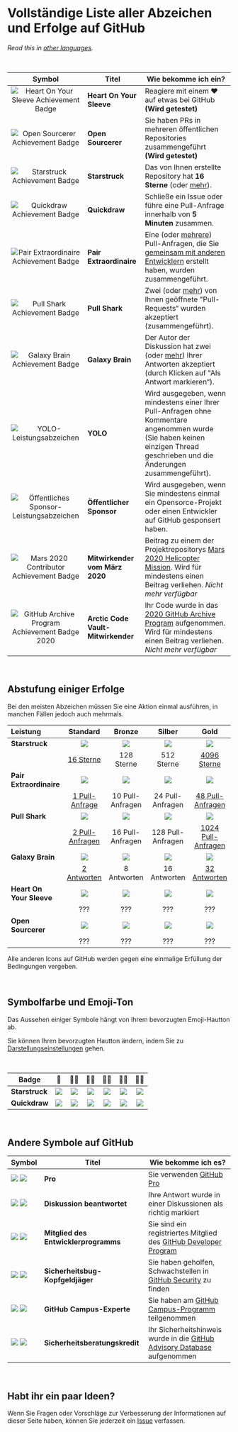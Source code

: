 # Vollständige Liste aller Abzeichen und Erfolge auf GitHub

_Read this in [other languages](../README.md)._

<br>

|                               Symbol                                | Titel                              | Wie bekomme ich ein?                                                                                                                                                                                                                                                                     |
| :-----------------------------------------------------------------: | ---------------------------------- | ---------------------------------------------------------------------------------------------------------------------------------------------------------------------------------------------------------------------------------------------------------------------------------------- |
|   ![Heart On Your Sleeve Achievement Badge][heart-on-your-sleeve]   | **Heart On Your Sleeve**           | Reagiere mit einem ❤️ auf etwas bei GitHub **(Wird getestet)**                                                                                                                                                                                                                           |
|         ![Open Sourcerer Achievement Badge][open-sourcerer]         | **Open Sourcerer**                 | Sie haben PRs in mehreren öffentlichen Repositories zusammengeführt **(Wird getestet)**                                                                                                                                                                                                  |
|             ![Starstruck Achievement Badge][starstruck]             | **Starstruck**                     | Das von Ihnen erstellte Repository hat **16 Sterne** (oder [mehr](#Abstufung-einiger-Erfolge)).                                                                                                                                                                                                 |
|              ![Quickdraw Achievement Badge][quickdraw]              | **Quickdraw**                      | Schließe ein Issue oder führe eine Pull-Anfrage innerhalb von **5 Minuten** zusammen.                                                                                                                                                                                                    |
|    ![Pair Extraordinaire Achievement Badge][pair-extraordinaire]    | **Pair Extraordinaire**            | Eine (oder [mehrere](#Abstufung-einiger-Erfolge)) Pull-Anfragen, die Sie [gemeinsam mit anderen Entwicklern](https://docs.github.com/en/pull-requests/committing-changes-to-your-project/creating-and-editing-commits/creating-a-commit-with-multiple-authors) erstellt haben, wurden zusammengeführt. |
|             ![Pull Shark Achievement Badge][pull-shark]             | **Pull Shark**                     | Zwei (oder [mehr](#Abstufung-einiger-Erfolge)) von Ihnen geöffnete "Pull-Requests“ wurden akzeptiert (zusammengeführt).                                                                                                                                                                                |
|           ![Galaxy Brain Achievement Badge][galaxy-brain]           | **Galaxy Brain**                   | Der Autor der Diskussion hat zwei (oder [mehr](#Abstufung-einiger-Erfolge)) Ihrer Antworten akzeptiert (durch Klicken auf "Als Antwort markieren“).                                                                                                                                                    |
|                  ![YOLO-Leistungsabzeichen][yolo]                   | **YOLO**                           | Wird ausgegeben, wenn mindestens einer Ihrer Pull-Anfragen ohne Kommentare angenommen wurde (Sie haben keinen einzigen Thread geschrieben und die Änderungen zusammengeführt).                                                                                                           |
|     ![Öffentliches Sponsor-Leistungsabzeichen][public-sponsor]      | **Öffentlicher Sponsor**           | Wird ausgegeben, wenn Sie mindestens einmal ein Opensorce-Projekt oder einen Entwickler auf GitHub gesponsert haben.                                                                                                                                                                    |
|        ![Mars 2020 Contributor Achievement Badge][mars-2020]        | **Mitwirkender vom März 2020**     | Beitrag zu einem der Projektrepositorys [Mars 2020 Helicopter Mission](https://github.com/readme/featured/nasa-ingenuity-helicopter). Wird für mindestens einen Beitrag verliehen. _Nicht mehr verfügbar_                                                                                |
| ![GitHub Archive Program Achievement Badge 2020][arctic-code-vault] | **Arctic Code Vault-Mitwirkender** | Ihr Code wurde in das [2020 GitHub Archive Program](https://archiveprogram.github.com) aufgenommen. Wird für mindestens einen Beitrag verliehen. _Nicht mehr verfügbar_                                                                                                                  |

<!-- Symbole, die keine Abstufungen nach Ebenen haben -->

[starstruck]: https://github.githubassets.com/images/modules/profile/achievements/starstruck-default.png
[quickdraw]: https://github.githubassets.com/images/modules/profile/achievements/quickdraw-default.png
[pair-extraordinaire]: https://github.githubassets.com/images/modules/profile/achievements/pair-extraordinaire-default.png
[pull-shark]: https://github.githubassets.com/images/modules/profile/achievements/pull-shark-default.png
[galaxy-brain]: https://github.githubassets.com/images/modules/profile/achievements/galaxy-brain-default.png
[yolo]: https://github.githubassets.com/images/modules/profile/achievements/yolo-default.png
[public-sponsor]: https://github.githubassets.com/images/modules/profile/achievements/public-sponsor-default.png
[mars-2020]: https://github.githubassets.com/images/modules/profile/achievements/mars-2020-contributor-default.png
[arctic-code-vault]: https://github.githubassets.com/images/modules/profile/achievements/arctic-code-vault-contributor-default.png
[heart-on-your-sleeve]: https://github.githubassets.com/images/modules/profile/achievements/heart-on-your-sleeve-default.png
[open-sourcerer]: https://github.githubassets.com/images/modules/profile/achievements/open-sourcerer-default.png

<br>

## Abstufung einiger Erfolge

Bei den meisten Abzeichen müssen Sie eine Aktion einmal ausführen, in manchen Fällen jedoch auch mehrmals.

| Leistung                 |         Standard          |      Bronze      |      Silber       |             Gold              |
| :----------------------- | :-----------------------: | :--------------: | :---------------: | :---------------------------: |
| **Starstruck**           |      ![][starstruck]      |  ![][ss-bronze]  |  ![][ss-silver]   |         ![][ss-gold]          |
|                          |    [16 Sterne][ss-16]     |    128 Sterne    |    512 Sterne     |    [4096 Sterne][ss-4096]     |
| **Pair Extraordinaire**  | ![][pair-extraordinaire]  |  ![][pe-bronze]  |  ![][pe-silver]   |         ![][pe-gold]          |
|                          |  [1 Pull-Anfrage][pe-1]   | 10 Pull-Anfragen | 24 Pull-Anfragen  |   [48 Pull-Anfragen][pe-48]   |
| **Pull Shark**           |      ![][pull-shark]      |  ![][ps-bronze]  |  ![][ps-silver]   |         ![][ps-gold]          |
|                          |  [2 Pull-Anfragen][ps-2]  | 16 Pull-Anfragen | 128 Pull-Anfragen | [1024 Pull-Anfragen][ps-1024] |
| **Galaxy Brain**         |     ![][galaxy-brain]     |  ![][gb-bronze]  |  ![][gb-silver]   |         ![][gb-gold]          |
|                          |    [2 Antworten][gb-2]    |   8 Antworten    |   16 Antworten    |     [32 Antworten][gb-32]     |
| **Heart On Your Sleeve** | ![][heart-on-your-sleeve] | ![][hoys-bronze] | ![][hoys-silver]  |        ![][hoys-gold]         |
|                          |            ???            |       ???        |        ???        |              ???              |
| **Open Sourcerer**       |    ![][open-sourcerer]    |  ![][os-bronze]  |  ![][os-silver]   |         ![][os-gold]          |
|                          |            ???            |       ???        |        ???        |              ???              |

Alle anderen Icons auf GitHub werden gegen eine einmalige Erfüllung der Bedingungen vergeben.

<!-- Symbolabstufung Starstruck -->

[ss-bronze]: https://github.githubassets.com/images/modules/profile/achievements/starstruck-bronze.png
[ss-silver]: https://github.githubassets.com/images/modules/profile/achievements/starstruck-silver.png
[ss-gold]: https://github.githubassets.com/images/modules/profile/achievements/starstruck-gold.png

<!-- Links zu Benutzern, die den Erfolg erhalten haben Starstruck -->

[ss-16]: https://github.com/gomzyakov?achievement=starstruck&tab=achievements

<!-- 128 stars - Wer hat? -->
<!-- 512 stars - Wer hat? -->

[ss-4096]: https://github.com/torvalds?achievement=starstruck&tab=achievements

<!-- Symbolabstufung Pair Extraordinaire -->

[pe-bronze]: https://github.githubassets.com/images/modules/profile/achievements/pair-extraordinaire-bronze.png
[pe-silver]: https://github.githubassets.com/images/modules/profile/achievements/pair-extraordinaire-silver.png
[pe-gold]: https://github.githubassets.com/images/modules/profile/achievements/pair-extraordinaire-gold.png

<!-- Links zu Benutzern, die den Erfolg erhalten haben Pair Extraordinaire -->

[pe-1]: https://github.com/gomzyakov?achievement=pair-extraordinaire&tab=achievements

<!-- 10 pull requests - Wer hat? -->
<!-- 24 pull requests - Wer hat? -->

[pe-48]: https://github.com/Rongronggg9?achievement=pair-extraordinaire&tab=achievements

<!-- Symbolabstufung Pull Shark -->

[ps-bronze]: https://github.githubassets.com/images/modules/profile/achievements/pull-shark-bronze.png
[ps-silver]: https://github.githubassets.com/images/modules/profile/achievements/pull-shark-silver.png
[ps-gold]: https://github.githubassets.com/images/modules/profile/achievements/pull-shark-gold.png

<!-- Links zu Benutzern, die den Erfolg erhalten haben Pull Shark -->

[ps-2]: https://github.com/gomzyakov?tab=achievements&achievement=pull-shark

<!-- 16 pull requests - Wer hat? -->
<!-- 128 pull requests - Wer hat? -->

[ps-1024]: https://github.com/ljharb?achievement=pull-shark&tab=achievements

<!-- Symbolabstufung Galaxy Brain -->

[gb-bronze]: https://github.githubassets.com/images/modules/profile/achievements/galaxy-brain-bronze.png
[gb-silver]: https://github.githubassets.com/images/modules/profile/achievements/galaxy-brain-silver.png
[gb-gold]: https://github.githubassets.com/images/modules/profile/achievements/galaxy-brain-gold.png

<!-- Links zu Benutzern, die den Erfolg erhalten haben Galaxy Brain -->

[gb-2]: https://github.com/gomzyakov?tab=achievements&achievement=galaxy-brain

<!-- 8 answers - Wer hat? -->
<!-- 16 answers - Wer hat? -->

[gb-32]: https://github.com/ljharb?achievement=galaxy-brain&tab=achievements

<!-- Symbolabstufung Heart On Your Sleeve -->

[hoys-bronze]: https://github.githubassets.com/images/modules/profile/achievements/heart-on-your-sleeve-bronze.png
[hoys-silver]: https://github.githubassets.com/images/modules/profile/achievements/heart-on-your-sleeve-silver.png
[hoys-gold]: https://github.githubassets.com/images/modules/profile/achievements/heart-on-your-sleeve-gold.png

<!-- Symbolabstufung Open Sourcerer -->

[os-bronze]: https://github.githubassets.com/images/modules/profile/achievements/open-sourcerer-bronze.png
[os-silver]: https://github.githubassets.com/images/modules/profile/achievements/open-sourcerer-silver.png
[os-gold]: https://github.githubassets.com/images/modules/profile/achievements/open-sourcerer-gold.png

<br>

## Symbolfarbe und Emoji-Ton

Das Aussehen einiger Symbole hängt von Ihrem bevorzugten Emoji-Hautton ab.

Sie können Ihren bevorzugten Hautton ändern, indem Sie zu [Darstellungseinstellungen](https://github.com/settings/appearance) gehen.

<br>

| **Badge**      |       👋       |      👋🏻      |         👋🏼          |      👋🏽       |         👋🏾         |     👋🏿      |
| -------------- | :------------: | :----------: | :-----------------: | :-----------: | :----------------: | :---------: |
| **Starstruck** | ![][s-default] | ![][s-light] | ![][s-light-medium] | ![][s-medium] | ![][s-medium-dark] | ![][s-dark] |
| **Quickdraw**  | ![][q-default] | ![][q-light] | ![][q-light-medium] | ![][q-medium] | ![][q-medium-dark] | ![][q-dark] |

<!-- Links zu Symbolfarbvarianten Starstruck -->

[s-default]: https://github.githubassets.com/images/modules/profile/achievements/starstruck-default.png
[s-light]: https://github.githubassets.com/images/modules/profile/achievements/starstruck-default--light.png
[s-light-medium]: https://github.githubassets.com/images/modules/profile/achievements/starstruck-default--light-medium.png
[s-medium]: https://github.githubassets.com/images/modules/profile/achievements/starstruck-default--medium.png
[s-medium-dark]: https://github.githubassets.com/images/modules/profile/achievements/starstruck-default--medium-dark.png
[s-dark]: https://github.githubassets.com/images/modules/profile/achievements/starstruck-default--dark.png

<!-- Links zu Symbolfarbvarianten Quickdraw -->

[q-default]: https://github.githubassets.com/images/modules/profile/achievements/quickdraw-default.png
[q-light]: https://github.githubassets.com/images/modules/profile/achievements/quickdraw-default--light.png
[q-light-medium]: https://github.githubassets.com/images/modules/profile/achievements/quickdraw-default--light-medium.png
[q-medium]: https://github.githubassets.com/images/modules/profile/achievements/quickdraw-default--medium.png
[q-medium-dark]: https://github.githubassets.com/images/modules/profile/achievements/quickdraw-default--medium-dark.png
[q-dark]: https://github.githubassets.com/images/modules/profile/achievements/quickdraw-default--dark.png

<br>

## Andere Symbole auf GitHub

| Symbol                         | Titel                                | Wie bekomme ich es?                                                                                                                       |
| ------------------------------ | ------------------------------------ | ----------------------------------------------------------------------------------------------------------------------------------------- |
| ![][gp-dark] ![][gp-light]     | **Pro**                              | Sie verwenden [GitHub Pro](https://docs.github.com/en/get-started/learning-about-github/githubs-products#github-pro)                      |
| ![][da-dark] ![][da-light]     | **Diskussion beantwortet**           | Ihre Antwort wurde in einer Diskussionen als richtig markiert                                                                             |
| ![][dpm-dark] ![][dpm-light]   | **Mitglied des Entwicklerprogramms** | Sie sind ein registriertes Mitglied des [GitHub Developer Program](https://docs.github.com/en/developers/overview/github-developer-program) |
| ![][sbbh-dark] ![][sbbh-light] | **Sicherheitsbug-Kopfgeldjäger**     | Sie haben geholfen, Schwachstellen in [GitHub Security](https://bounty.github.com/) zu finden                                                   |
| ![][gce-dark] ![][gce-light]   | **GitHub Campus-Experte**            | Sie haben am [GitHub Campus-Programm](https://education.github.com/experts) teilgenommen                                                               |
| ![][SAC-light] ![][SAC-dark]   | **Sicherheitsberatungskredit**       | Ihr Sicherheitshinweis wurde in die [GitHub Advisory Database](https://github.com/advisories) aufgenommen                                  |

<!-- Weitere Icons auf GitHub -->

[gp-dark]: https://user-images.githubusercontent.com/65187002/173065531-57dbf8b1-7eb7-4d46-81bf-f2d18c7c9112.svg#gh-dark-mode-only
[gp-light]: https://user-images.githubusercontent.com/65187002/173065669-d1fdb5a7-8895-43cc-8dea-72a511a37e86.svg#gh-light-mode-only
[da-dark]: https://user-images.githubusercontent.com/65187002/173078083-15a75f15-b040-4a92-8d70-561a206d9fd9.svg#gh-dark-mode-only
[da-light]: https://user-images.githubusercontent.com/65187002/173078083-15a75f15-b040-4a92-8d70-561a206d9fd9.svg#gh-light-mode-only
[dpm-dark]: https://user-images.githubusercontent.com/65187002/173079579-3c393d22-7a13-4e7d-87b8-341fb613d52b.svg#gh-dark-mode-only
[dpm-light]: https://user-images.githubusercontent.com/65187002/173079614-33f43a97-1cc2-4228-85e3-ef43836e17c2.svg#gh-light-mode-only
[sbbh-dark]: https://user-images.githubusercontent.com/65187002/173081624-93e3cf1f-50b7-45a4-82b7-1954f66368b9.svg#gh-dark-mode-only
[sbbh-light]: https://user-images.githubusercontent.com/65187002/173081624-93e3cf1f-50b7-45a4-82b7-1954f66368b9.svg#gh-light-mode-only
[gce-dark]: https://user-images.githubusercontent.com/65187002/173082819-b3625c23-bfd6-4492-b828-56ed91c45f52.svg#gh-dark-mode-only
[gce-light]: https://user-images.githubusercontent.com/65187002/173082836-08be81fe-13b7-4acf-9096-e5241d76f237.svg#gh-light-mode-only
[SAC-dark]: https://user-images.githubusercontent.com/65187002/173084051-79a0a626-1c1a-4d60-afdf-50ad001d7b21.svg#gh-dark-mode-only
[SAC-light]: https://user-images.githubusercontent.com/65187002/173084071-5f321da2-b2a9-490b-a524-1b21fa384d7e.svg#gh-light-mode-only

<br>

## Habt ihr ein paar Ideen?

Wenn Sie Fragen oder Vorschläge zur Verbesserung der Informationen auf dieser Seite haben, können Sie jederzeit ein [Issue](https://github.com/gomzyakov/achievements/issues) verfassen.
